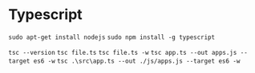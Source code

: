 # Typescript

`sudo apt-get install nodejs`
`sudo npm install -g typescript`

`tsc --version`
`tsc file.ts`
`tsc file.ts -w`
`tsc app.ts --out apps.js --target es6 -w`
`tsc .\src\app.ts --out ./js/apps.js --target es6 -w`
